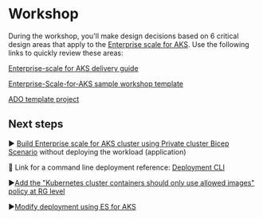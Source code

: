 # Workshop

During the workshop, you'll make design decisions based on 6 critical design areas that apply to the [Enterprise scale for AKS](https://docs.microsoft.com/azure/cloud-adoption-framework/scenarios/aks/enterprise-scale-landing-zone). Use the following links to quickly review these areas:

[Enterprise-scale for AKS delivery guide](https://gearup.microsoft.com/download/9c54714a-76e9-46a0-80e8-1de9af8c39e1)

[Enterprise-Scale-for-AKS sample workshop template](https://microsoft.sharepoint.com/:x:/t/NorthStarPlaybookWorkshop/Ebds5Le_2eRBno1hudB5tUABcmdLJipYcF3OIAiRtCSDgA?e=SW55RB)

[ADO template project](https://dev.azure.com/cts-dem-demoorg/CTS-DEM-Playbooks/_backlogs/backlog/CTS-DEM-Playbooks%20Team/Epics)

## Next steps

:arrow_forward: [Build Enterprise scale for AKS cluster using Private cluster Bicep Scenario](https://github.com/Azure/Enterprise-Scale-for-AKS/tree/main/Scenarios/AKS-Secure-Baseline-PrivateCluster/Bicep) without deploying the workload (application)

:green_book: Link for a command line deployment reference: [Deployment CLI](https://github.com/Azure/Enterprise-Scale-for-AKS/blob/main/Scenarios/AKS-Secure-Baseline-PrivateCluster/Bicep/deployment.azcli)

:arrow_forward:[Add the "Kubernetes cluster containers should only use allowed images" policy at RG level](https://portal.azure.com/#blade/Microsoft_Azure_Policy/PolicyMenuBlade/Definitions)

:arrow_forward:[Modify deployment using ES for AKS](./deployment/README.md)
